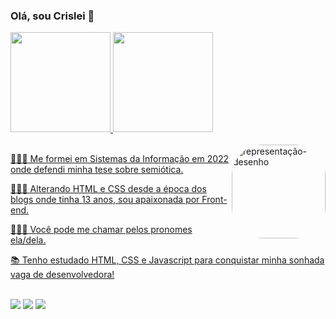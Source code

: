 ### Olá, sou Crislei 💫

<div align="justify">
  <a href="https://github.com/crislis">
  <img height="160em" src="https://github-readme-stats.vercel.app/api?username=crislis&show_icons=true&theme=react&include_all_commits=true&count_private=true"/>
  <img height="160em" src="https://github-readme-stats.vercel.app/api/top-langs/?username=crislis&layout=compact&langs_count=7&theme=react"/>
</div>
</br>
<img align="right" alt="representação-desenho" height="150" style="border-radius:50px;" src="https://pbs.twimg.com/media/FPLnJxYX0AkS8G9?format=png&name=small">

👩🏽‍🎓 Me formei em Sistemas da Informação em 2022 onde defendi minha tese sobre semiótica.

👩🏽‍💻 Alterando HTML e CSS desde a época dos blogs onde tinha 13 anos, sou apaixonada por Front-end.

🧙🏽‍♀️ Você pode me chamar pelos pronomes ela/dela.

📚 Tenho estudado HTML, CSS e Javascript para conquistar minha sonhada vaga de desenvolvedora!

</br>
<div> 
  <a href="https://www.instagram.com/_akislis/" target="_blank"><img src="https://img.shields.io/badge/-Instagram-%23E4405F?style=for-the-badge&logo=instagram&logoColor=white" target="_blank"></a>
  <a href="https://www.linkedin.com/in/crislei-lisboa/" target="_blank"><img src="https://img.shields.io/badge/-LinkedIn-%230077B5?style=for-the-badge&logo=linkedin&logoColor=white" target="_blank"></a> 
  <a href = "mailto:crislei.barreto.lisboa@gmail.com"><img src="https://img.shields.io/badge/-Gmail-%23333?style=for-the-badge&logo=gmail&logoColor=white" target="_blank"></a>
</div>
